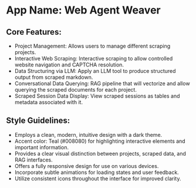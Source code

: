 # **App Name**: Web Agent Weaver

## Core Features:

- Project Management: Allows users to manage different scraping projects.
- Interactive Web Scraping: Interactive scraping to allow controlled website navigation and CAPTCHA resolution.
- Data Structuring via LLM: Apply an LLM tool to produce structured output from scraped markdown.
- Conversational Data Querying: RAG pipeline that will vectorize and allow querying the scraped documents for each project.
- Scraped Session Data Display: View scraped sessions as tables and metadata associated with it.

## Style Guidelines:

- Employs a clean, modern, intuitive design with a dark theme.
- Accent color: Teal (#008080) for highlighting interactive elements and important information.
- Provides a clear visual distinction between projects, scraped data, and RAG interfaces.
- Offers a fully responsive design for use on various devices.
- Incorporate subtle animations for loading states and user feedback.
- Utilize consistent icons throughout the interface for improved clarity.